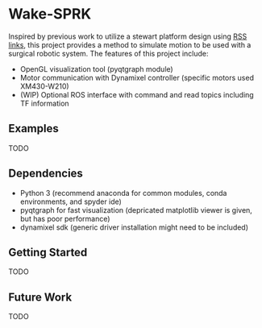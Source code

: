 # Wake-SPRK
Inspired by previous work to utilize a stewart platform design using [RSS links][1], this project provides a method to simulate motion to be used with a surgical robotic system.
The features of this project include:
* OpenGL visualization tool (pyqtgraph module)
* Motor communication with Dynamixel controller (specific motors used XM430-W210)
* (WIP) Optional ROS interface with command and read topics including TF information

## Examples
TODO 

## Dependencies
* Python 3 (recommend anaconda for common modules, conda environments, and spyder ide)
* pyqtgraph for fast visualization (depricated matplotlib viewer is given, but has poor performance)
* dynamixel sdk (generic driver installation might need to be included)

## Getting Started
TODO

## Future Work
TODO

[1]: https://github.com/BerkeleyAutomation/sprk]

